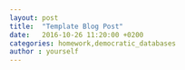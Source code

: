 ```yaml
---
layout: post
title:  "Template Blog Post"
date:   2016-10-26 11:20:00 +0200
categories: homework,democratic_databases
author : yourself
---
```


